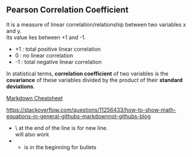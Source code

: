 ## Pearson Correlation Coefficient
It is a measure of linear correlation/relationship between two variables x and y. <br>
Its value lies between +1 and -1. <br>
* +1 : total positive linear correlation
*  0 : no linear correlation
* -1 : total negative linear correlation

In statistical terms,
**correlation coefficient** of two variables is the **covariance** of these variables divided by the product of their **standard deviations**.

<!--
<img src="https://latex.codecogs.com/svg.latex?\rho_{x,y}=\frac{cov(x,y)}{\sigma_x\sigma_y}" title="correlation"/>
<img src="https://latex.codecogs.com/svg.latex?\Large&space;x=\frac{-b\pm\sqrt{b^2-4ac}}{2a}" title="\Large x=\frac{-b\pm\sqrt{b^2-4ac}}{2a}" />
-->

[Markdown Cheatsheet](https://github.com/adam-p/markdown-here/wiki/Markdown-Cheatsheet "Markdown Cheatsheet")

https://stackoverflow.com/questions/11256433/how-to-show-math-equations-in-general-githubs-markdownnot-githubs-blog

- \ at the end of the line is for new line. <br> will also work
- * is in the beginning for bullets
